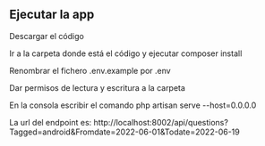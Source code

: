 ## Ejecutar la app
<p>Descargar el código</p>
<p>Ir a la carpeta donde está el código y ejecutar composer install</p>
<p>Renombrar el fichero .env.example por .env</p>
<p>Dar permisos de lectura y escritura a la carpeta</p>
<p>En la consola escribir el comando php artisan serve --host=0.0.0.0</p>
<p>La url del endpoint es: http://localhost:8002/api/questions?Tagged=android&Fromdate=2022-06-01&Todate=2022-06-19</p>
